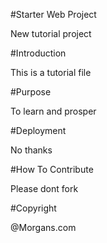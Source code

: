 #Starter Web Project

New tutorial project

#Introduction

This is a tutorial file

#Purpose

To learn and prosper




#Deployment

No thanks

#How To Contribute

Please dont
fork


#Copyright

@Morgans.com

